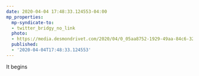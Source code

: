 ```yaml
---
date: 2020-04-04 17:48:33.124553-04:00
mp_properties:
  mp-syndicate-to:
  - twitter_bridgy_no_link
  photo:
  - https://media.desmondrivet.com/2020/04/0_05aa8752-1929-49aa-84c6-3295715cf30e.jpg
  published:
  - '2020-04-04T17:48:33.124553'
---
```


It begins
